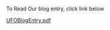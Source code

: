 To Read Our blog entry, click link below

[UFOBlogEntry.pdf](https://github.com/DunkRing/UFOBlogEntry/blob/master/UFOBlogEntry.pdf)

